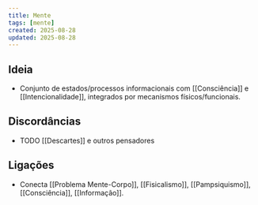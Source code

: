 ```yaml
---
title: Mente
tags: [mente]
created: 2025-08-28
updated: 2025-08-28
---
```


## Ideia
- Conjunto de estados/processos informacionais com [[Consciência]] e [[Intencionalidade]], integrados por mecanismos físicos/funcionais.

## Discordâncias
* TODO [[Descartes]] e outros pensadores

## Ligações
- Conecta [[Problema Mente-Corpo]], [[Fisicalismo]], [[Pampsiquismo]], [[Consciência]], [[Informação]].

